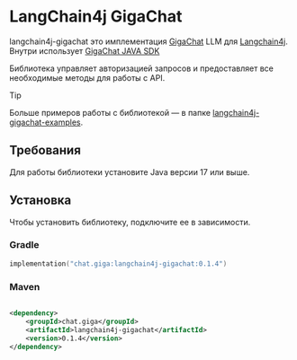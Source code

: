 # LangChain4j GigaChat

langchain4j-gigachat это имплементация [GigaChat](https://developers.sber.ru/docs/ru/gigachat/overview) LLM
для [Langchain4j](https://github.com/langchain4j/langchain4j). Внутри
использует [GigaChat JAVA SDK](https://github.com/ai-forever/gigachat-java/)

Библиотека управляет авторизацией запросов и предоставляет все необходимые методы для работы с API.

> [!TIP]
> Больше примеров работы с библиотекой — в
> папке [langchain4j-gigachat-examples](langchain4j-gigachat-examples/README.md).

## Требования

Для работы библиотеки установите Java версии 17 или выше.

## Установка

Чтобы установить библиотеку, подключите ее в зависимости.

### Gradle

```kotlin
implementation("chat.giga:langchain4j-gigachat:0.1.4")
```

### Maven

```xml

<dependency>
    <groupId>chat.giga</groupId>
    <artifactId>langchain4j-gigachat</artifactId>
    <version>0.1.4</version>
</dependency>
```
